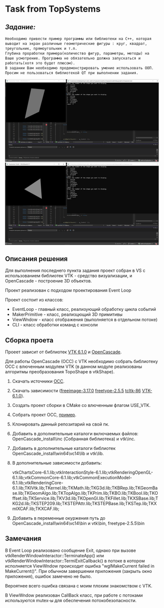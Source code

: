 # Task from TopSystems
## **_Задание:_**

    Необходимо привести пример программы или библиотеки на C++, которая выводит на экран различные геометрические фигуры : круг, квадрат, треугольник, прямоугольник и т.п.
    Глубина проработки примера(количество фигур, параметры, методы) на Ваше усмотрение. Программа не обязательно должна запускаться и работать(хотя это будет плюсом).
    В задании Вам необходимо продемонстрировать умение использовать ООП.
    Просим не пользоваться библиотекой QT при выполнении задания.

![пример работы приложения](./img/example1.png)
![пример работы приложения](./img/example2.png)

## Описания решения 

Для выполнения последнего пункта задания проект собран в VS с использованием библиотек VTK - средство визуализации, и OpenCascade - построение 3D объектов.

Проект реализован с подходом проектирования Event Loop

Проект состоит из классов:
* EventLoop - главный класс, реализующий обработку цикла событий 
* MakerPrimitive - класс, реализцющий 3D примитивы
* ViewWndow - класс отображения (выполняется в отдельном потоке)
* CLI - класс обработки команд с консоли

## Сборка проета
Проеет зависит от библиотек [VTK 6.1.0](https://dev.opencascade.org/resources/download/3rd-party-components) и [OpenCascade](https://github.com/Open-Cascade-SAS/OCCT).

Для работы OpenCascade (OCC) с VTK необходимо собрать библиотеку OCC с влюченным модулем VTK (в данном модуле реализованы алгоритмы преобразования TopoShape в vtkShape).

1. Скачать источники [OCC](https://github.com/Open-Cascade-SAS/OCCT).
2. Скачать зависимости ([freeimage-3.17.0](https://dev.opencascade.org/resources/download/3rd-party-components) [freetype-2.5.5](https://dev.opencascade.org/resources/download/3rd-party-components) [tcltk-86](https://dev.opencascade.org/resources/download/3rd-party-components) [VTK-6.1.0](https://dev.opencascade.org/resources/download/3rd-party-components)).
3. Создать проект сборки в СMake со влюченным флагом USE_VTK.
4. Собрать проект OCC, [пример](https://www.youtube.com/watch?v=kZpr4ocnavA). 
5. Клонировать данный репозитарий на свой пк.
6. Добавить в дополнительные каталоги включаемых файлов: OpenCascade_install\inc (Собранная библиотека) и vtk\inc.
7. Добавить в дополнительные каталоги библиотек OpenCascade_install\win64\vc14\lib и vtk\lib.
8. В дополнительные зависимости добавить:

    vtkChartsCore-6.1.lib;vtkInteractionStyle-6.1.lib;vtkRenderingOpenGL-6.1.lib;vtkCommonCore-6.1.lib;vtkCommonExecutionModel-6.1.lib;vtkRenderingCore-6.1.lib;TKIVtk.lib;TKernel.lib;TKMath.lib;TKG3d.lib;TKBRep.lib;TKGeomBase.lib;TKGeomAlgo.lib;TKTopAlgo.lib;TKPrim.lib;TKBO.lib;TKBool.lib;TKOffset.lib;TKService.lib;TKV3d.lib;TKOpenGl.lib;TKFillet.lib;TKXSBase.lib;TKG2d.lib;TKSTEP209.lib;TKSTEPAttr.lib;TKSTEPBase.lib;TKSTep.lib;TKXmlXCAF.lib;TKXCAF.lib;
9. Добавить в переменные окуржения путь до OpenCascade_install\win64\vc14\bin и vtk\bin, freetype-2.5.5\bin

## Замечания
В Event Loop реализовано сообщение Exit, однако при вызове vtkRenderWindowInteractor::TerminateApp() или vtkRenderWindowInteractor::TermiExitCallback() в потоке в котором исполняется ViewWndow происходит ошибка "wglMakeCurrent failed in MakeCurrent()". При обычном завершении приложения (закрыть окно приложения), ошибок замечено не было.

Вероятнее всего ошибка связана с моим плохим знакомством с VTK.

В ViewWndow реализован CallBack класс, при работе с потоками используются mutex-ы для обеспечения потокобезопасности.